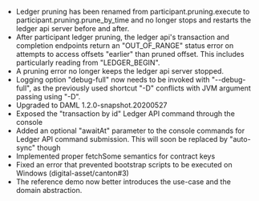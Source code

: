 - Ledger pruning has been renamed from participant.pruning.execute to participant.pruning.prune_by_time and no longer stops and restarts the ledger api server before and after.
- After participant ledger pruning, the ledger api's transaction and completion endpoints return an "OUT_OF_RANGE" status error on attempts to access offsets "earlier" than pruned offset. This includes particularly reading from "LEDGER_BEGIN".
- A pruning error no longer keeps the ledger api server stopped.
- Logging option "debug-full" now needs to be invoked with "--debug-full",
  as the previously used shortcut "-D" conflicts with JVM argument passing using "-D".
- Upgraded to DAML 1.2.0-snapshot.20200527
- Exposed the "transaction by id" Ledger API command through the console
- Added an optional "awaitAt" parameter to the console commands for Ledger API command submission. This will soon be replaced by "auto-sync" though
- Implemented proper fetchSome semantics for contract keys
- Fixed an error that prevented bootstrap scripts to be executed on Windows (digital-asset/canton#3)
- The reference demo now better introduces the use-case and the domain
  abstraction.
